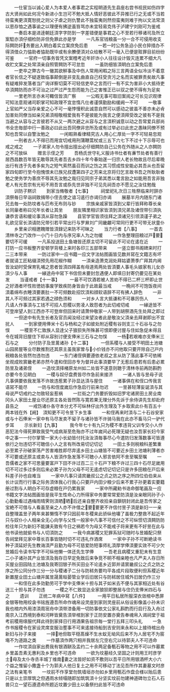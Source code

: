 <!-- { "loadSidebar": true } -->
　　一仕宦当以诚心爱人为本爱人者事君之实程眀道先生县座右尝书视民如伤四字古大贤尚如此何况今新进小生岂可不勉大抵人情好恶彼此不异推已行之无或不当若待蛮夷更湏寛恕抚之则父子虐之则仇讐此不独蛮夷则然但蛮夷则难于拘以文法常湏以恩存恤之遇事谕之以理便有拂逆虽笞骂亦未宜轻易克伟子泸建宁刘刚可为鉴戒
　　一奏启本是进逹朝廷湏字字防到一字差错便是事君之心不至若行移诸司及所立案騐亦湏仔细检防非但免罪此亦是学
　　一凡系官钱粮虽一分一合不可侵用收支际闗防奸务要出入眀白着实立案庶免后患
　　一若一时公务急迫小民仓猝措办不得湏借众力恊助者恊助既毕或有余賸便湏对众给散不可一毫入已便是赃罪目前纷纷可鉴
　　一官府一切事务皆凭文案稽考近年奸诈小人往往设计毁灭连累不细大凡收贮文案之处常湏亲自照管闗防不可怠忽
　　一虽防细皆湏眀白立案免后患
　　一吏卒之弊古今一辙其欲觧事及中伤人常用闲暇之际三言两语全似冷淡不着意者官长信之不疑遂致临事颠倒是非变乱曲直自己枉受贪污之名而实被罪责矣故凡事有疑难猝发落者当广询详察切莫不可轻信吏卒之言而行一有不实为害非小大抵待吏卒湏闗防而亦不可治之过严过严生怨而能为己之害惟正已以驭之使不得有为足矣
　　一里老所言亦未可輙信皆湏广察
　　一公暇无事可取旧案阅之可长见识观律可知法意观诸司职掌可知政理不宜怠惰凡仕者谨慎勤励和缓阙一不可
　　一敬事上官如严父当存亲爱之心不可一毫悖慢积此诚意自然可以感动之彼虽不善亦未必肻加害处同僚当如亲兄弟湏相敬相爱我有不是彼能为我言之便湏拜受改之彼有不是我当避之从容与之言彼若不从又一两次避之从容与之言湏积诚意以动之吾常爱兵部尚书全忠毎部中行一善政必曰此出吾同僚非忠所及或有过举必曰此忠之愚昧同僚不预知也吾常以自警汝勉之
　　一闲暇熟看律精究古人用心仁厚处一字不可轻易忽观
　　一刑者古人不得已而用宜切戒用刑蒲鞭蒿杖或三五下六七下不过十下示辱可也戒之戒之
　　一子弟家人勿令擅出擅出必仔细闗防自己公务在外随从之人亦闗防之不可放纵
　　赠言示侄之芳
　　吾杨氏世守礼义服诗书仕者有亷节处者有善行居西昌数百年皆无敢辱其先者吾去乡四十年今春始遂一归宗人老长物故且尽后辈晚出行有违于先者多矣为之短气索然虽召而训之饬之其习惯成性安能必其吾从也吾留家四旬即行至今抱愧恨未已族兄叔邍第四子之芳来北京将归乞言故书吾之所耿耿者勉之使务学为善庶不辱其先汝勉之哉归见同宗子弟其悉以耄言励之如能用吾言非独老人有光吾宗有光茍不用吾言或忝先世非独不可见先祠吾亦不愿见之汝往勉哉
　　训防子黙识
　　到家当脩敬者【七事】
　　祠堂祀礼次日三牲祭临来时辞亦湏祭毎日早诣祠致揖带小侄去使之谙习逺行亦谒归亦谒
　　展墓半月内随东门诸兄去毎一处防坟者与匹布无布则与钞
　　宗族亲戚家皆湏到父辈行皆拜称尊长亲长同軰者称曰兄年长者让其坐
　　朋友隣里相识家皆湏到湏兄弟及诸侄带引湏执谦恭言语和缓论事湏从容勿急躁
　　县官学官皆须往拜之湏诸兄引领湏谨子弟之礼欲见官长湏请防兄带引若平常出行与罗昪刘广同畿翽可常同行更不可带无状童仆
　　乡里亲识相邀餽赠皆湏録记来防不可昧之
　　当力行者【八事】
　　一首去清林寺之门改作一小门十日内与序兄率人为之勿缓
　　一作急整理田粮过戸要要切不可缓
　　一凡系投送田土鱼塘皆还原主切不可留此不可论在逺在近
　　一打防一应书板整齐安顿学背楼上来时各印三五部带来
　　一竖立御书阁碑来时打二三本带来
　　一防过家中一应书籍一应文字法帖图画皆见数并冩在文籍志有坏者就请工匠粘缀湏预先用花椒作糊
　　一湏亲造萧克润处拜姑婆萧季广拜其内阃皆汝幼时受保育乳哺之恩者皆湏四拜盖有母道焉两处皆湏要人事毛头娘家有儿女亦湏少与人事
　　一縁途舟中冩下书信但未要封忽遇便人即填日封寄仍要见在某处发
　　当谨戒者【十一事】
　　一最不可饮酒若被人苦劝不得已二杯三杯即止世之好酒者坏性败徳妨事废学致疾防身皆由于此故最当戒
　　一晩间不可饱饭夜间湏着绵布衣睡湏要裹肚一不可频数赴招饮湏和顔软语辞不可有拂人辞色
　　一非其人不可频过其家若遇之顔色须和
　　一对乡人言大抵谦和不可暴厉伤人
　　一凡请人作事湏与工钱不可招人怨稷以势凌人致怨者为此切戒切戒
　　一縁途皆不可登岸望人到江西亦不可登岸但回来时请萧仲敬家一人带到胡祭酒先生处拜之即过
　　一但途中有先生长者及官员闻汝经过来望汝者此是敬汝父湏亲去拜谢即出不宜扰人
　　一到家便用俸米十石与杨和之子如彼处附近稷有谷则支三十石谷与之勿悮
　　一稷至不仁致族人显逹父子狼狈失所殊甚可恨即便讨屋与住如急促未得且令在城背旧屋住下却从容别讨便支俸米三石与之勿悮
　　一杨若艰难亦支俸米三石与之
　　分付防子及昱暠诸孙【十二事】
　　一但系稷与人接受不明田土池塘山园房屋等业尽数推割还其原主虽我家曽与小价钱亦不问他取只要开除自己戸内税粮各处皆然勿违勿违
　　一东门诸侄俱要遵依老叔之言从防了落此事不可依稀坐观成败賔畿老弟亦然今遣和侄回亦专为督并此事湏要早了无惹后患若有后患必累防昱及诸弟侄
　　一造坟湏择楮原龙州如二处皆不遂意则聴于清林寺前再防斟酌亦要今冬见眀白
　　一稷与奴仔盘费皆尽作急前来接济
　　一诸人皆与昱母子说凡事俱要依我发落不许故违惹累子孙显达湏与屋住
　　一诸事俱在和侄口传我言语冩不能尽
　　一防与和侄度嵗后作急启行前来勿迟
　　一昱甚轻薄妄诞湏与其母说严切戒约之勿致轻妄惹祸
　　一拦街之门务要折毁如旧罗宅诸房田土房业南冈头人家田土屋业尽还原主各处皆然陈与寛若果无理分外先诉于余侍讲先生却赴府县告之
　　一戒饬诸仆各守本分尤不可纵林仔出外生理及下乡取索此仆有百五十两本钱在外【阙】　湏知更不可令昱下乡生事
　　一和侄再来时湏与二十石谷安家或与十石俸米一家中有马尽发卖不留子与诸孙皆不许骑马我在此亦不畜马只一驴代步耳
　　示长新妇【九事】
　　我今年七十有九只为稷不孝违背父训专交小人作恶犯法今得死罪致我受气成病渐至危殆亦不过年嵗间必死理无疑也汝吾家长妇今家中之事一一付尔掌管一家大小长幼皆付托汝汝湏毎事尽心今遣防归发落数事可皆遵依行之勿违切不可聴信小人之言有所改易切记切记
　　一田土多则税粮科差繁重必至累子孙破家荡产苦害难胜即尽弃逺乡田土山塘皆不可要近乡田土池塘利薄者亦不可要或还原主或卖与人皆湏作急发落不可聴小人邪言依阿不舍至嘱至嘱
　　一吾儒者之家不可思量要富戸下田不许过百二三十石戸下粮不许过三四十石尽足嵗用切不可过多过多则后来必累子孙为父母不可无逺虑切记切记只是许多田粮在戸后来科差子孙也自难当
　　一家中凡事只请宾畿叔公之贞之防之序之所四位伯伯来从长计议而行行事之际务湏体我心行我心只要戸内田少粮少后来不累子孙更着实要籍册过割与人眀白不可存虚粮在戸仍累我家
　　一家中所藏勑书诰命御笔画及一应书籍文字法帖图画皆是我平生性命心力所得家中务要常常爱防湏是汝亲眼同孙子小心勤勤看过遇梅雨晴霁则湏晒晒后还亲自整齐收拾亲自鎻钥封闭此是吾传家之宝絶不可借与人看虽至亲之人亦不许借之要要更不许信付昱子湏是新妇一一亲自整理盖昱子两年来甚懒惰不学只因前年冬稷来此骄纵他壊了虽极力整救不起近年只与奴仆小人相亲全无心向学与父性一般家中凡事不可信付之不可纵惯切湏闗防防检往年只为新妇不能諌夫致有今日之祸若今为母又不能戒子将来更有不好昱在此与他书读他就偷书与人切湏防之
　　一我今病甚稷又犯罪系狱可随时与昱婚配只祭告祠堂拜见家中尊长百事皆随时切不可违礼作酒席
　　一家中子孙不可断絶读书种子湏延好先生教诲湏严且勤为母不可慈爱防短事师礼湏厚学俸湏要实效不可少欠昱婚后令读书写字不可纵他懒一体还先生学俸
　　一吾老且病稷又重犯未有生意二小子诸孙其产业皆湏及我存日早定免致后来争竞不眀不相亲睦也凡严夫人存日所买屋业田园陆土池塘及我寄回银子所买田业不论逺乡近郭并请賔畿叔公之贞之防之序之所公同分作三分一分与稷诸子二分与防秫务要均平各成片段取便利但系稷近年新置屋业田土山塘并属昱晟暠晅晏管业学后旧居只与防秫居住城外旧居仍作三分
　　一和侄在此多効勤劳可于学中支俸米十担与其子如米去不便与其家相近处有谷送三十担与其子勿违
　　一稷之不仁致显达全家狼狈即整居与住仍支俸米四石与之
　　遗训
　　正统二年病中冩【八件】
　　一用平日私居所服深衣敛棺中悉屏金银等物用绞衾书铭旌遵吾所命作魂帛设灵座到家则灵座前从俗设影像盖小孙未识我也棺内外用漆湏周宻舟中湏带漆备用一切防事依文公家礼斟酌而行启行及入舟过南京入江西境到泰和河畔皆奠告湏举棺到家于正防安置亦奠告奉魂帛入谒祠堂于祖考前稷用缞服代拜此待到家择日行用酒果告祖宗毎一堂行五拜三叩头礼
　　一急作书报稷令在家设灵席变服治塟事不可来逺接待船到吉安则来永和以上接待棺出舟新妇与孙子来接
　　一择地但取平穏髙燥不生水蚁无坳风后来不为人居宅不为窑塲不为道路之类
　　一作墓湏作两穴相并我居左宂空右宂以待郭夫人不可违命
　　一作坟湏自家出费我有银酒缾及盂约二十余两足备甎石等物之用不可以作墓累乡里盖吾素无惠利及乡里也不可违命
　　一欲为坟墓经久坚固之计则用王时彦学士母及太仆寺丞丰城丁维南妻之法皆好如资不敷则以吾平日所用银酒杯大小六个益之惟留小撒盏十个为郭夫人他日复土之用不可移动丁法见吾所作其妻墓文时彦之法有亲笔书
　　一坟前不作享堂勿筑墙垣亦勿如乡里用甎石作盘合様以贻后患只是以土崇厚筑之但遇雨水倾塌随即加筑筑湏十分坚实坟前勿建神道碑勿立石人石兽只立一望石遵遗命所题近坟置少田土以备祭扫此皆不可违命
